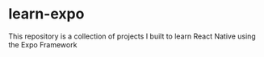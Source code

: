 # learn-expo
This repository is a collection of projects I built to learn React Native using the Expo Framework

